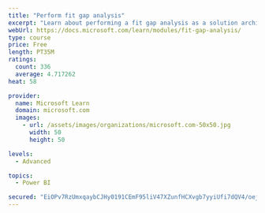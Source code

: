 ```yaml
---
title: "Perform fit gap analysis"
excerpt: "Learn about performing a fit gap analysis as a solution architect for Dynamics 365 and Microsoft Power Platform."
webUrl: https://docs.microsoft.com/learn/modules/fit-gap-analysis/
type: course
price: Free
length: PT35M
ratings:
  count: 336
  average: 4.717262
heat: 58

provider:
  name: Microsoft Learn
  domain: microsoft.com
  images:
    - url: /assets/images/organizations/microsoft.com-50x50.jpg
      width: 50
      height: 50

levels:
  - Advanced

topics:
  - Power BI

secured: "EiOPv7RzUmxqaybCJHy0191CEmF95liV47XZunfHCXvgb7yyiUfi7dQV4/oejNRjrOlrLfL7Lxb93ETcZj8wKi7jNy+pCH1ooHYQEvtjwwy/u1WfQf2awjA3GwdedikBwliAucexzGe05oYDxfjXeKU3/cX3bXDD0tb/m2fWjWQgK6i9q3/Grm1KCXB6mezKrwicXwY7R5b3/ME2iG7KXawoiU7frYSedWkJ9ZjfKKmz432Mb0Ut8Qe8c551BxaEI0dQadOSVW8sCQpEsoW21vPk+MQTZRNHbgEcppv3xUytfxqVUCl5o4OU/E4ZUMqmx9OCrjOTZb39sUth2ChLfblNsDBUWVgr2V9ZCLlQXfMgULuU/ZQhD60MtsVV5ohX2BXiHgNJFL3iJzbQEvgmkr71gtK6mPkqFc+TU+pT85Y=;9gIzm9j4+YPoe0zJHHhxiw=="
---
```


